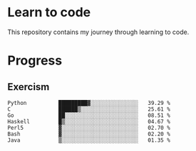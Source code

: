 # Learn to code

This repository contains my journey through learning to code.

# Progress

## Exercism

<!--START_SECTION:progress-->
```text
Python          █████████▓░░░░░░░░░░░░░░░   39.29 % 
C               ██████▒░░░░░░░░░░░░░░░░░░   25.61 % 
Go              ██░░░░░░░░░░░░░░░░░░░░░░░   08.51 % 
Haskell         █▒░░░░░░░░░░░░░░░░░░░░░░░   04.67 % 
Perl5           ▓░░░░░░░░░░░░░░░░░░░░░░░░   02.70 % 
Bash            ▓░░░░░░░░░░░░░░░░░░░░░░░░   02.20 % 
Java            ▒░░░░░░░░░░░░░░░░░░░░░░░░   01.35 % 
```
<!--END_SECTION:progress-->
